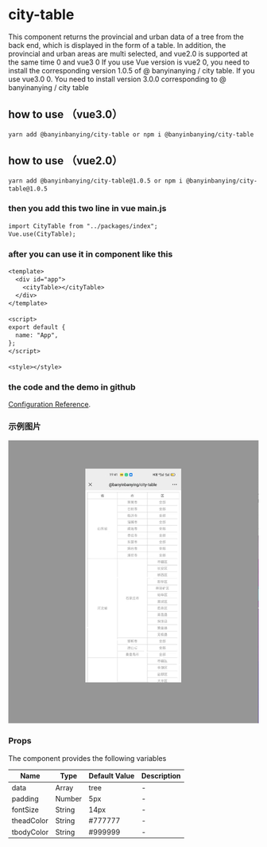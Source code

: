 # city-table

<p>This component returns the provincial and urban data of a tree from the back end, which is displayed in the form of a table. In addition, the provincial and urban areas are multi selected, and vue2.0 is supported at the same time 0 and vue3 0 If you use Vue version is vue2 0, you need to install the corresponding version 1.0.5 of @ banyinanying / city table. If you use vue3.0 0. You need to install version 3.0.0 corresponding to @ banyinanying / city table</p>


## how to use （vue3.0）

```
yarn add @banyinbanying/city-table or npm i @banyinbanying/city-table 
```
## how to use （vue2.0）

```
yarn add @banyinbanying/city-table@1.0.5 or npm i @banyinbanying/city-table@1.0.5
```

### then you add this two line in vue main.js

```
import CityTable from "../packages/index";
Vue.use(CityTable);
```

### after you can use it in component like this

```
<template>
  <div id="app">
    <cityTable></cityTable>
  </div>
</template>

<script>
export default {
  name: "App",
};
</script>

<style></style>

```

### the code and the demo in github

[Configuration Reference](https://github.com/zhaochengxian/cityTable).

### 示例图片

![image](https://github.com/zhaochengxian/cityTable/blob/16250a33d0dec558739b20ebf475d53008e33f93/examples/assets/demo-img.jpeg)

### Props

The component provides the following variables

| Name       | Type   | Default Value | Description |
| ---------- | ------ | ------------- | ----------- |
| data       | Array  | tree          | -           |
| padding    | Number | 5px           | -           |
| fontSize   | String | 14px          | -           |
| theadColor | String | #777777       | -           |
| tbodyColor | String | #999999       | -           |
